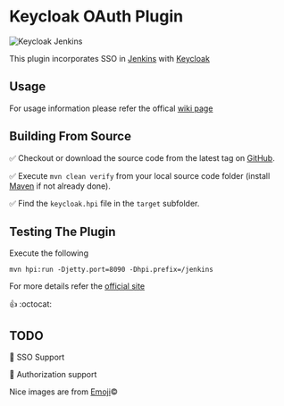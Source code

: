# Keycloak OAuth Plugin

 ![Keycloak Jenkins](https://raw.githubusercontent.com/mnadeem/jenkins-keycloak-plugin/master/jk.png)


This plugin incorporates SSO in [Jenkins](http://jenkins-ci.org) with [Keycloak](http://keycloak.jboss.org/)

Usage
---
For usage information please refer the offical [wiki page](https://wiki.jenkins-ci.org/display/JENKINS/keycloak-plugin)

Building From Source
---
:white_check_mark: Checkout or download the source code from the latest tag on [GitHub](https://github.com/mnadeem/jenkins-keycloak-plugin).

:white_check_mark: Execute `mvn clean verify` from your local source code folder (install [Maven](http://maven.apache.org) if not already done).

:white_check_mark: Find the `keycloak.hpi` file in the `target` subfolder.


Testing The Plugin
---
Execute the following

	mvn hpi:run -Djetty.port=8090 -Dhpi.prefix=/jenkins

For more details refer the [official site](https://wiki.jenkins-ci.org/display/JENKINS/Plugin+tutorial)

:+1: :octocat:

TODO
---
:pushpin: SSO Support

:pushpin: Authorization support

Nice images are from [Emoji](http://www.emoji-cheat-sheet.com/):copyright:
